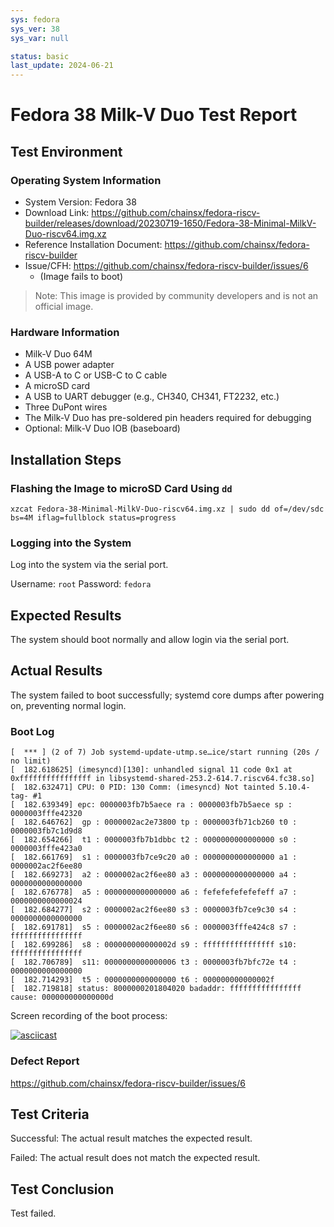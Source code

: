 ```yaml
---
sys: fedora
sys_ver: 38
sys_var: null

status: basic
last_update: 2024-06-21
---
```


# Fedora 38 Milk-V Duo Test Report

## Test Environment

### Operating System Information

- System Version: Fedora 38
- Download Link: https://github.com/chainsx/fedora-riscv-builder/releases/download/20230719-1650/Fedora-38-Minimal-MilkV-Duo-riscv64.img.xz
- Reference Installation Document: https://github.com/chainsx/fedora-riscv-builder
- Issue/CFH: https://github.com/chainsx/fedora-riscv-builder/issues/6
    - (Image fails to boot)

> Note: This image is provided by community developers and is not an official image.

### Hardware Information

- Milk-V Duo 64M
- A USB power adapter
- A USB-A to C or USB-C to C cable
- A microSD card
- A USB to UART debugger (e.g., CH340, CH341, FT2232, etc.)
- Three DuPont wires
- The Milk-V Duo has pre-soldered pin headers required for debugging
- Optional: Milk-V Duo IOB (baseboard)

## Installation Steps

### Flashing the Image to microSD Card Using `dd`

```shell
xzcat Fedora-38-Minimal-MilkV-Duo-riscv64.img.xz | sudo dd of=/dev/sdc bs=4M iflag=fullblock status=progress 
```

### Logging into the System

Log into the system via the serial port.

Username: `root`
Password: `fedora`

## Expected Results

The system should boot normally and allow login via the serial port.

## Actual Results

The system failed to boot successfully; systemd core dumps after powering on, preventing normal login.

### Boot Log

```log
[  *** ] (2 of 7) Job systemd-update-utmp.se…ice/start running (20s / no limit)                                                     
[  182.618625] (imesyncd)[130]: unhandled signal 11 code 0x1 at 0xffffffffffffffff in libsystemd-shared-253.2-614.7.riscv64.fc38.so]
[  182.632471] CPU: 0 PID: 130 Comm: (imesyncd) Not tainted 5.10.4-tag- #1                                                          
[  182.639349] epc: 0000003fb7b5aece ra : 0000003fb7b5aece sp : 0000003fffe42320                                                    
[  182.646762]  gp : 0000002ac2e73800 tp : 0000003fb71cb260 t0 : 0000003fb7c1d9d8                                                   
[  182.654266]  t1 : 0000003fb7b1dbbc t2 : 0000000000000000 s0 : 0000003fffe423a0                                                   
[  182.661769]  s1 : 0000003fb7ce9c20 a0 : 0000000000000000 a1 : 0000002ac2f6ee80                                                   
[  182.669273]  a2 : 0000002ac2f6ee80 a3 : 0000000000000000 a4 : 0000000000000000                                                   
[  182.676778]  a5 : 0000000000000000 a6 : fefefefefefefeff a7 : 0000000000000024                                                   
[  182.684277]  s2 : 0000002ac2f6ee80 s3 : 0000003fb7ce9c30 s4 : 0000000000000000                                                   
[  182.691781]  s5 : 0000002ac2f6ee80 s6 : 0000003fffe424c8 s7 : ffffffffffffffff                                                   
[  182.699286]  s8 : 000000000000002d s9 : ffffffffffffffff s10: ffffffffffffffff                                                   
[  182.706789]  s11: 0000000000000006 t3 : 0000003fb7bfc72e t4 : 0000000000000000                                                   
[  182.714293]  t5 : 0000000000000000 t6 : 000000000000002f                                                                         
[  182.719818] status: 8000000201804020 badaddr: ffffffffffffffff cause: 000000000000000d
```

Screen recording of the boot process:

[![asciicast](https://asciinema.org/a/MxHNPZZ2MG8vPEBSmMNwTz6DY.svg)](https://asciinema.org/a/MxHNPZZ2MG8vPEBSmMNwTz6DY)

### Defect Report

https://github.com/chainsx/fedora-riscv-builder/issues/6

## Test Criteria

Successful: The actual result matches the expected result.

Failed: The actual result does not match the expected result.

## Test Conclusion

Test failed.
